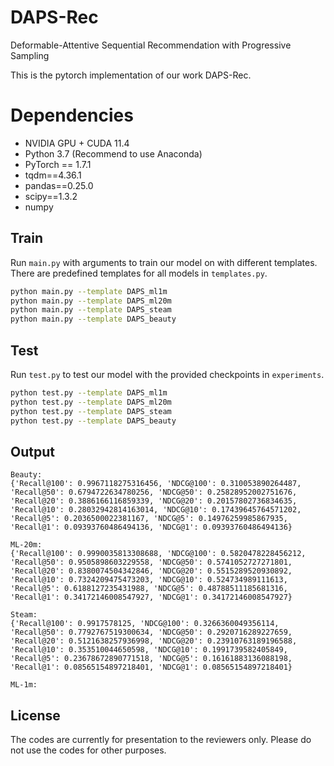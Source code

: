 # DAPS-Rec

Deformable-Attentive Sequential Recommendation with Progressive Sampling

This is the pytorch implementation of our work DAPS-Rec.


# Dependencies
* NVIDIA GPU + CUDA 11.4
* Python 3.7 (Recommend to use Anaconda)
* PyTorch == 1.7.1
* tqdm==4.36.1
* pandas==0.25.0
* scipy==1.3.2
* numpy


## Train
Run `main.py` with arguments to train our model on with different templates. 
There are predefined templates for all models in `templates.py`.

```bash
python main.py --template DAPS_ml1m
python main.py --template DAPS_ml20m
python main.py --template DAPS_steam
python main.py --template DAPS_beauty
```

## Test
Run `test.py` to test our model with the provided checkpoints in `experiments`.

```bash
python test.py --template DAPS_ml1m
python test.py --template DAPS_ml20m
python test.py --template DAPS_steam
python test.py --template DAPS_beauty
```

## Output
```
Beauty:
{'Recall@100': 0.9967118275316456, 'NDCG@100': 0.310053890264487, 'Recall@50': 0.6794722634780256, 'NDCG@50': 0.25828952002751676, 'Recall@20': 0.3886166116859339, 'NDCG@20': 0.20157802736834635, 'Recall@10': 0.28032942814163014, 'NDCG@10': 0.17439645764571202, 'Recall@5': 0.2036500022381167, 'NDCG@5': 0.14976259985867935, 'Recall@1': 0.09393760486494136, 'NDCG@1': 0.09393760486494136}

ML-20m:
{'Recall@100': 0.9990035813308688, 'NDCG@100': 0.5820478228456212, 'Recall@50': 0.9505898603229558, 'NDCG@50': 0.5741052727271801, 'Recall@20': 0.8380074504342846, 'NDCG@20': 0.5515289520930892, 'Recall@10': 0.7324209475473203, 'NDCG@10': 0.524734989111613, 'Recall@5': 0.6188127235431988, 'NDCG@5': 0.48788511185681316, 'Recall@1': 0.34172146008547927, 'NDCG@1': 0.34172146008547927}

Steam:
{'Recall@100': 0.9917578125, 'NDCG@100': 0.3266360049356114, 'Recall@50': 0.7792767519300634, 'NDCG@50': 0.2920716289227659, 'Recall@20': 0.5121638257936998, 'NDCG@20': 0.23910763189196588, 'Recall@10': 0.353510044650598, 'NDCG@10': 0.1991739582405849, 'Recall@5': 0.23678672890771518, 'NDCG@5': 0.16161883136088198, 'Recall@1': 0.08565154897218401, 'NDCG@1': 0.08565154897218401}

ML-1m:

```



## License

The codes are currently for presentation to the reviewers only.
Please do not use the codes for other purposes.
<!-- ## MovieLens-1m
<img src=Images/ML1m-results.png> -->
